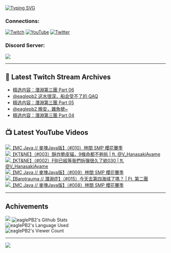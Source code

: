 <!--### Hello people, I'm EaglePB2 - The one who building something for fun 👋
Thank you for standby for this profile.   
The purpose of this profile is coming soon.   
You may come back later, as you wish if this readme.md is updated.   -->

<a href="https://git.io/typing-svg"><img src="https://readme-typing-svg.herokuapp.com?font=Fira+Code&duration=1000&pause=5000&vCenter=true&random=false&width=500&lines=%F0%9F%91%8B+Hello+Everyone%2C+I'm+EaglePB2.;%F0%9F%99%87+Thank+you+for+stopping+by+my+profile.+;%F0%9F%94%AD+%3D%3D%3D%3D+%F0%9F%94%AD;%F0%9F%91%8B+%E4%BD%A0%E5%A5%BD%EF%BC%8C%E6%AD%A1%E8%BF%8E%E4%BE%86%E5%88%B0%E6%88%91%E7%9A%84%E4%BB%A3%E7%A2%BC%E5%BA%AB%E3%80%82;%F0%9F%99%87+%E6%84%9F%E8%AC%9D%E5%89%8D%E4%BE%86%E5%8F%83%E8%A7%80%E5%B0%8F%E5%B1%8B+owo~" alt="Typing SVG" /></a>

### Connections:

[![Twitch](https://img.shields.io/badge/Twitch-9347FF?style=flat-square&logo=twitch&logoColor=white)](https://www.twitch.tv/eaglepb2)
[![YouTube](https://img.shields.io/badge/YouTube-%23FF0000.svg?style=flat-square&logo=YouTube&logoColor=white)](https://www.youtube.com/eaglepb2)
[![Twitter](https://img.shields.io/badge/Twitter-%231DA1F2.svg?style=flat-square&logo=Twitter&logoColor=white)](https://twitter.com/eaglepb2)

### Discord Server:

[![](https://invidget.switchblade.xyz/qKrub9b?theme=dark&language=ch)](https://discord.gg/qKrub9b)

---

## 👾 Latest Twitch Stream Archives
<!-- TWITCH:START -->
- [精选内容：潛淵第三團 Part 06](https://www.twitch.tv/videos/2214250742)
- [@eaglepb2 这水很深，船会受不了的 QAQ](https://www.twitch.tv/videos/2213784276)
- [精选内容：潛淵第三團 Part 05](https://www.twitch.tv/videos/2213034144)
- [@eaglepb2 晚安，雜魚號~](https://www.twitch.tv/videos/2212929969)
- [精选内容：潛淵第三團 Part 04](https://www.twitch.tv/videos/2212926541)
<!-- TWITCH:END -->



## 📺 Latest YouTube Videos
<!-- YOUTUBE:START -->
<!-- YOUTUBE:END -->

<!-- BEGIN YOUTUBE-CARDS -->
<a href="https://www.youtube.com/watch?v=VI5mITxCEjo">
  <picture>
    <source media="(prefers-color-scheme: dark)" srcset="https://ytcards.demolab.com/?id=VI5mITxCEjo&title=%E3%80%90MC+Java+%2F%2F+%E9%BA%A5%E5%A1%8AJava%E7%89%88%E3%80%91%EF%BC%88%23010%EF%BC%89%E6%9E%97%E9%96%93+SMP+%E6%AB%BB%E8%8A%B1%E8%B3%BD%E5%AD%A3&lang=zh&timestamp=1722575581&background_color=%230d1117&title_color=%23ffffff&stats_color=%23dedede&max_title_lines=1&width=250&border_radius=5&duration=15232">
    <img src="https://ytcards.demolab.com/?id=VI5mITxCEjo&title=%E3%80%90MC+Java+%2F%2F+%E9%BA%A5%E5%A1%8AJava%E7%89%88%E3%80%91%EF%BC%88%23010%EF%BC%89%E6%9E%97%E9%96%93+SMP+%E6%AB%BB%E8%8A%B1%E8%B3%BD%E5%AD%A3&lang=zh&timestamp=1722575581&background_color=%23ffffff&title_color=%2324292f&stats_color=%2357606a&max_title_lines=1&width=250&border_radius=5&duration=15232" alt="【MC Java // 麥塊Java版】（#010）林間 SMP 櫻花賽季" title="【MC Java // 麥塊Java版】（#010）林間 SMP 櫻花賽季">
  </picture>
</a>
<a href="https://www.youtube.com/watch?v=amdAqXCZ-EM">
  <picture>
    <source media="(prefers-color-scheme: dark)" srcset="https://ytcards.demolab.com/?id=amdAqXCZ-EM&title=%E3%80%90KT%26NE%E3%80%91%EF%BC%88%23003%EF%BC%89%E9%85%A5%E7%82%B8%E8%84%86%E7%9A%AE%E8%B2%93%EF%BC%8C9%E6%A2%9D%E5%91%BD%E9%83%BD%E4%B8%8D%E5%A4%A0%E6%8B%86+%7C+ft.++%40V_HanasakiAyame&lang=zh&timestamp=1722487169&background_color=%230d1117&title_color=%23ffffff&stats_color=%23dedede&max_title_lines=1&width=250&border_radius=5&duration=12179">
    <img src="https://ytcards.demolab.com/?id=amdAqXCZ-EM&title=%E3%80%90KT%26NE%E3%80%91%EF%BC%88%23003%EF%BC%89%E9%85%A5%E7%82%B8%E8%84%86%E7%9A%AE%E8%B2%93%EF%BC%8C9%E6%A2%9D%E5%91%BD%E9%83%BD%E4%B8%8D%E5%A4%A0%E6%8B%86+%7C+ft.++%40V_HanasakiAyame&lang=zh&timestamp=1722487169&background_color=%23ffffff&title_color=%2324292f&stats_color=%2357606a&max_title_lines=1&width=250&border_radius=5&duration=12179" alt="【KT&NE】（#003）酥炸脆皮貓，9條命都不夠拆 | ft.  @V_HanasakiAyame" title="【KT&NE】（#003）酥炸脆皮貓，9條命都不夠拆 | ft.  @V_HanasakiAyame">
  </picture>
</a>
<a href="https://www.youtube.com/watch?v=34h8_tY-W8U">
  <picture>
    <source media="(prefers-color-scheme: dark)" srcset="https://ytcards.demolab.com/?id=34h8_tY-W8U&title=%E3%80%90KT%26NE%E3%80%91%EF%BC%88%23002%EF%BC%89FBI%E5%B7%B2%E7%B6%93%E7%AD%89%E6%88%91%E5%80%91%E6%8B%86%E5%BD%88%E5%BE%88%E4%B9%85%E4%BA%86%E6%AC%B8030+%7C+ft.+%40V_HanasakiAyame&lang=zh&timestamp=1722396728&background_color=%230d1117&title_color=%23ffffff&stats_color=%23dedede&max_title_lines=1&width=250&border_radius=5&duration=9546">
    <img src="https://ytcards.demolab.com/?id=34h8_tY-W8U&title=%E3%80%90KT%26NE%E3%80%91%EF%BC%88%23002%EF%BC%89FBI%E5%B7%B2%E7%B6%93%E7%AD%89%E6%88%91%E5%80%91%E6%8B%86%E5%BD%88%E5%BE%88%E4%B9%85%E4%BA%86%E6%AC%B8030+%7C+ft.+%40V_HanasakiAyame&lang=zh&timestamp=1722396728&background_color=%23ffffff&title_color=%2324292f&stats_color=%2357606a&max_title_lines=1&width=250&border_radius=5&duration=9546" alt="【KT&NE】（#002）FBI已經等我們拆彈很久了欸030 | ft. @V_HanasakiAyame" title="【KT&NE】（#002）FBI已經等我們拆彈很久了欸030 | ft. @V_HanasakiAyame">
  </picture>
</a>
<a href="https://www.youtube.com/watch?v=oU0DOwS7s0w">
  <picture>
    <source media="(prefers-color-scheme: dark)" srcset="https://ytcards.demolab.com/?id=oU0DOwS7s0w&title=%E3%80%90MC+Java+%2F%2F+%E9%BA%A5%E5%A1%8AJava%E7%89%88%E3%80%91%EF%BC%88%23009%EF%BC%89%E6%9E%97%E9%96%93+SMP+%E6%AB%BB%E8%8A%B1%E8%B3%BD%E5%AD%A3&lang=zh&timestamp=1722321893&background_color=%230d1117&title_color=%23ffffff&stats_color=%23dedede&max_title_lines=1&width=250&border_radius=5&duration=13700">
    <img src="https://ytcards.demolab.com/?id=oU0DOwS7s0w&title=%E3%80%90MC+Java+%2F%2F+%E9%BA%A5%E5%A1%8AJava%E7%89%88%E3%80%91%EF%BC%88%23009%EF%BC%89%E6%9E%97%E9%96%93+SMP+%E6%AB%BB%E8%8A%B1%E8%B3%BD%E5%AD%A3&lang=zh&timestamp=1722321893&background_color=%23ffffff&title_color=%2324292f&stats_color=%2357606a&max_title_lines=1&width=250&border_radius=5&duration=13700" alt="【MC Java // 麥塊Java版】（#009）林間 SMP 櫻花賽季" title="【MC Java // 麥塊Java版】（#009）林間 SMP 櫻花賽季">
  </picture>
</a>
<a href="https://www.youtube.com/watch?v=h3HjIyRLVPA">
  <picture>
    <source media="(prefers-color-scheme: dark)" srcset="https://ytcards.demolab.com/?id=h3HjIyRLVPA&title=%E3%80%90Barotrauma+%2F%2F+%E6%BD%9B%E6%B7%B5%E7%97%87%E3%80%91%EF%BC%88%23015%EF%BC%89%E4%BB%8A%E5%A4%A9%E5%8E%BB%E7%AC%AC%E5%9B%9B%E6%B5%B7%E5%9F%9F%E4%BA%86%E5%97%8E%EF%BC%9F+%7C+Ft.+%E7%AC%AC%E4%BA%8C%E5%9C%98&lang=zh&timestamp=1722229201&background_color=%230d1117&title_color=%23ffffff&stats_color=%23dedede&max_title_lines=1&width=250&border_radius=5&duration=11136">
    <img src="https://ytcards.demolab.com/?id=h3HjIyRLVPA&title=%E3%80%90Barotrauma+%2F%2F+%E6%BD%9B%E6%B7%B5%E7%97%87%E3%80%91%EF%BC%88%23015%EF%BC%89%E4%BB%8A%E5%A4%A9%E5%8E%BB%E7%AC%AC%E5%9B%9B%E6%B5%B7%E5%9F%9F%E4%BA%86%E5%97%8E%EF%BC%9F+%7C+Ft.+%E7%AC%AC%E4%BA%8C%E5%9C%98&lang=zh&timestamp=1722229201&background_color=%23ffffff&title_color=%2324292f&stats_color=%2357606a&max_title_lines=1&width=250&border_radius=5&duration=11136" alt="【Barotrauma // 潛淵症】（#015）今天去第四海域了嗎？ | Ft. 第二團" title="【Barotrauma // 潛淵症】（#015）今天去第四海域了嗎？ | Ft. 第二團">
  </picture>
</a>
<a href="https://www.youtube.com/watch?v=Hjpl4JRKYps">
  <picture>
    <source media="(prefers-color-scheme: dark)" srcset="https://ytcards.demolab.com/?id=Hjpl4JRKYps&title=%E3%80%90MC+Java+%2F%2F+%E9%BA%A5%E5%A1%8AJava%E7%89%88%E3%80%91%EF%BC%88%23008%EF%BC%89%E6%9E%97%E9%96%93+SMP+%E6%AB%BB%E8%8A%B1%E8%B3%BD%E5%AD%A3&lang=zh&timestamp=1722145981&background_color=%230d1117&title_color=%23ffffff&stats_color=%23dedede&max_title_lines=1&width=250&border_radius=5&duration=15548">
    <img src="https://ytcards.demolab.com/?id=Hjpl4JRKYps&title=%E3%80%90MC+Java+%2F%2F+%E9%BA%A5%E5%A1%8AJava%E7%89%88%E3%80%91%EF%BC%88%23008%EF%BC%89%E6%9E%97%E9%96%93+SMP+%E6%AB%BB%E8%8A%B1%E8%B3%BD%E5%AD%A3&lang=zh&timestamp=1722145981&background_color=%23ffffff&title_color=%2324292f&stats_color=%2357606a&max_title_lines=1&width=250&border_radius=5&duration=15548" alt="【MC Java // 麥塊Java版】（#008）林間 SMP 櫻花賽季" title="【MC Java // 麥塊Java版】（#008）林間 SMP 櫻花賽季">
  </picture>
</a>
<!-- END YOUTUBE-CARDS -->

---

## Achivements
[![](https://github-profile-trophy.vercel.app/?username=eaglepb2&theme=monokai&no-bg=true&&title=Repositories,Issues,Commit,MultiLanguage)](https://github.com/anuraghazra/github-readme-stats)
<img align="center" alt="eaglePB2's Github Stats" src="https://github-readme-stats.vercel.app/api?username=eaglePB2&show_icons=true&hide_border=true&theme=merko" />
<br>
<img align="center" alt="eaglePB2's Language Used" src="https://github-readme-stats.vercel.app/api/top-langs/?username=eaglePB2&show_icons=true&hide_border=true&theme=merko&layout=compact&langs_count=8" />
<br>
<img align="center" alt="eaglePB2's Viewer Count" src="https://visitcount.itsvg.in/api?id=eaglepb2&label=Profile%20Views&color=3&icon=5&pretty=true" />

<hr>

<!-- RANDOMQUOTE:START -->
![](https://quotes-github-readme.vercel.app/api?type=horizontal&theme=merko)
<!-- RANDOMQUOTE:END -->


<!--
       _____   _   _   _____       _____   _   _   ____   
      |_   _| | | | | |  ___|     |  ___| | \ | | |  _  \  
        | |   | |_| | | |___      | |___  |  \| | | | | | 
        | |   |  _  | |  ___|     |  ___| |     | | | | | 
        | |   | | | | | |___      | |___  | |\  | | |_| | 
        |_|   |_| |_| |_____|     |_____| |_| \_| |____ / 
      
-->
